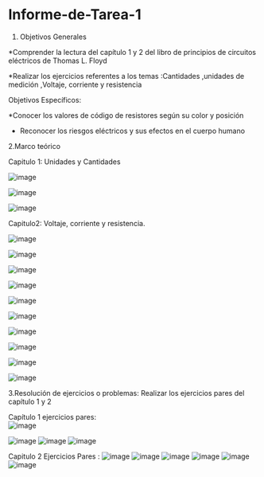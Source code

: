 # Informe-de-Tarea-1
1. Objetivos Generales 

*Comprender la lectura del capítulo 1 y 2 del libro de principios de circuitos eléctricos de Thomas L. Floyd 

*Realizar los ejercicios  referentes a los temas :Cantidades ,unidades de medición ,Voltaje, corriente y resistencia 


Objetivos Específicos: 

*Conocer  los valores de código de resistores según su color y posición 

* Reconocer los riesgos eléctricos  y sus efectos en el cuerpo humano 

2.Marco teórico  


Capitulo 1: Unidades y Cantidades 

![image](https://user-images.githubusercontent.com/105682201/169180221-721a6c0a-84e9-4b18-936f-f34a34eb16af.png)


![image](https://user-images.githubusercontent.com/105682201/169180395-2a7cb645-f496-4216-827e-ec36f95553b3.png)


![image](https://user-images.githubusercontent.com/105682201/169180401-6b1558f7-145f-4ac6-b1c5-0120901ec584.png)

Capitulo2: Voltaje, corriente y resistencia.  

![image](https://user-images.githubusercontent.com/105682201/169180418-d2d10a0f-79c8-4f78-8d82-72105e55c34d.png)

![image](https://user-images.githubusercontent.com/105682201/169180425-20502d04-b3e0-4fd9-88ae-3f04e303258e.png)

![image](https://user-images.githubusercontent.com/105682201/169180434-0a6e9183-7da3-496e-92b4-745da9eedb70.png)

![image](https://user-images.githubusercontent.com/105682201/169180442-578d8d20-ffaa-4237-bc97-6ace109c94b1.png)

![image](https://user-images.githubusercontent.com/105682201/169180450-faf61f3a-a13a-4c56-aa5a-f6dade86eb51.png)

![image](https://user-images.githubusercontent.com/105682201/169180459-1c1fe680-77d1-4197-a25b-07d0734d5b46.png)

![image](https://user-images.githubusercontent.com/105682201/169180467-6dd9b091-381b-4341-9491-0de51441f9b7.png)

![image](https://user-images.githubusercontent.com/105682201/169180473-bad6cefa-34e1-448f-bfca-ecd4b3fa9aa6.png)

![image](https://user-images.githubusercontent.com/105682201/169180481-c7141170-67ae-4231-9985-0a6f45a3d3f6.png)

![image](https://user-images.githubusercontent.com/105682201/169180497-eb082537-63e9-46c9-b6cf-6ce28f3e7106.png)



3.Resolución de ejercicios o problemas: 
Realizar los ejercicios pares del capítulo 1 y 2  

Capítulo 1 ejercicios pares:  
![image](https://user-images.githubusercontent.com/105682201/169324052-dc8e7780-1b33-4cc1-8c81-626880310f74.png)

![image](https://user-images.githubusercontent.com/105682201/169324607-9a31b7b2-3068-434d-8410-0ce8e6f5217b.png)
![image](https://user-images.githubusercontent.com/105682201/169324873-34f2e78d-2bbe-47b1-b790-26c2323a1b73.png)
![image](https://user-images.githubusercontent.com/105682201/169325284-98297978-52f7-442c-87e9-13dafd2fe314.png)

Capitulo 2 Ejercicios Pares :
![image](https://user-images.githubusercontent.com/105682201/169327165-8741d7c3-ef67-4656-babd-b6ea3b32baa0.png)
![image](https://user-images.githubusercontent.com/105682201/169325820-9502f148-6b44-4386-a6d3-3d4ec2a4909c.png)
![image](https://user-images.githubusercontent.com/105682201/169325965-e45fcefc-384a-484c-a552-2c8569cd2e5a.png)
![image](https://user-images.githubusercontent.com/105682201/169326201-5e8adfba-6ae9-4366-b795-6ef1538f1186.png)
![image](https://user-images.githubusercontent.com/105682201/169326335-c4caab07-2d64-4e6d-a926-812b9181230b.png)
![image](https://user-images.githubusercontent.com/105682201/169327279-54f5d091-ed93-456e-8379-810e6ce7a4c1.png)


